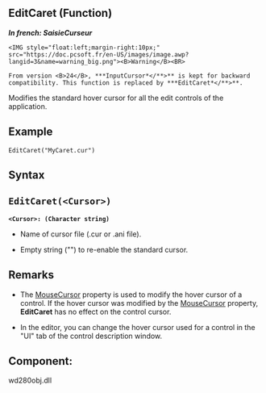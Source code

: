 
## EditCaret (Function)

***In french: SaisieCurseur***

<DIV class="specObsolete">
	<IMG style="float:left;margin-right:10px;" src="https://doc.pcsoft.fr/en-US/images/image.awp?langid=3&name=warning_big.png"><B>Warning</B><BR>
	From version <B>24</B>, ***InputCursor*</**>** is kept for backward compatibility. This function is replaced by ***EditCaret*</**>**.
</DIV><a name="XUse"></a>
<a name="Use"></a>
<a name="description"></a>
Modifies the standard hover cursor for all the edit controls of the application.
<a name="Example1"></a>
<a name="sample_code"></a>

## Example


```wl
EditCaret("MyCaret.cur")
```

<a name="XSYNTAX"></a>

## Syntax
<a name="SYNTAX1"></a>

`EditCaret(<Cursor>)`
---

**`<Cursor>: (Character string)`**



- Name of cursor file (.cur or .ani file). 

- Empty string ("") to re-enable the standard cursor.






<a name="NOTE0"></a>
<a name="NOTE0_1"></a>

## Remarks


- The [MouseCursor](../Proprietes/2510026.md) property is used to modify the hover cursor of a control. If the hover cursor was modified by the [MouseCursor](../Proprietes/2510026.md) property, **EditCaret** has no effect on the control cursor. 

- In the editor, you can change the hover cursor used for a control in the "UI" tab of the control description window.




<a name="XComponent"></a>

## Component:
wd280obj.dll
